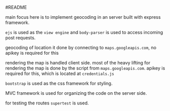 #README

main focus here is to implement geocoding in an server built with
express framework.

`ejs` is used as the `view engine` and `body-parser` is used to
access incoming post requests.

geocoding of location it done by connecting to `maps.googleapis.com`,
no apikey is required for this

rendering the map is handled client side. most of the heavy lifting for
rendering the map is done by the script from `maps.googleapis.com`.
apikey is required for this, which is located at `credentials.js`

`bootstrap` is used as the css framework for styling.

MVC framework is used for organizing the code on the server side.

for testing the routes `supertest` is used.
